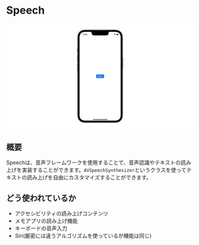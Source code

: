 # Speech
![Speech](Speech.png)

## 概要
Speechは、音声フレームワークを使用することで、音声認識やテキストの読み上げを実装することができます。`AVSpeechSynthesizer`というクラスを使ってテキストの読み上げを自由にカスタマイズすることができます。

## どう使われているか
- アクセシビリティの読み上げコンテンツ
- メモアプリの読み上げ機能
- キーボードの音声入力
- Siri(厳密には違うアルゴリズムを使っているが機能は同じ)
